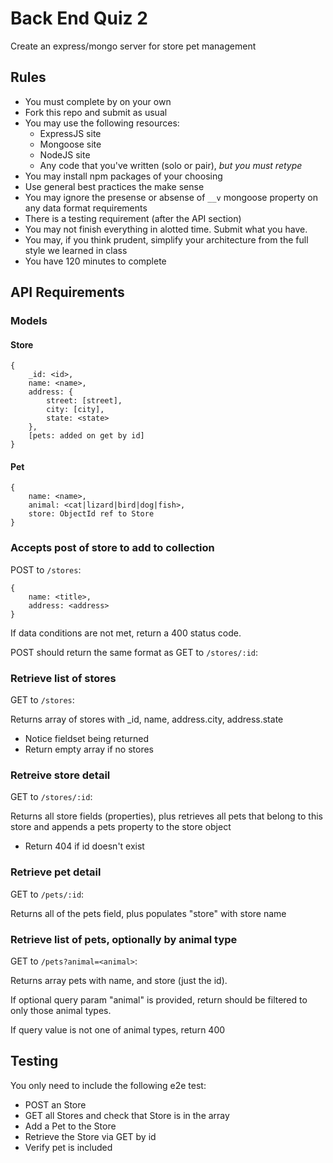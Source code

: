 # Back End Quiz 2

Create an express/mongo server for store pet management

## Rules

* You must complete by on your own
* Fork this repo and submit as usual
* You may use the following resources:
    * ExpressJS site
    * Mongoose site
    * NodeJS site
    * Any code that you've written (solo or pair), *but you must retype*
* You may install npm packages of your choosing
* Use general best practices the make sense
* You may ignore the presense or absense of `__v` mongoose property on 
any data format requirements
* There is a testing requirement (after the API section)
* You may not finish everything
in alotted time. Submit what you have. 
* You may, if you think prudent, simplify your architecture from the full style we learned in class
* You have 120 minutes to complete

## API Requirements

### Models

#### Store

```
{ 
    _id: <id>,
    name: <name>,
    address: {
        street: [street],
        city: [city],
        state: <state>
    },
    [pets: added on get by id] 
}
```

#### Pet

```
{ 
    name: <name>,
    animal: <cat|lizard|bird|dog|fish>,
    store: ObjectId ref to Store
}
```

### Accepts post of store to add to collection

POST to `/stores`:

```
{
    name: <title>,
    address: <address>
}
```

If data conditions are not met, return a 400 status code.

POST should return the same format as GET to `/stores/:id`:

### Retrieve list of stores

GET to `/stores`:

Returns array of stores with _id, name, address.city, address.state

* Notice fieldset being returned
* Return empty array if no stores

### Retreive store detail

GET to `/stores/:id`:

Returns all store fields (properties), plus retrieves all pets that belong to
this store and appends a pets property to the store object

* Return 404 if id doesn't exist

### Retrieve pet detail

GET to `/pets/:id`:

Returns all of the pets field, plus populates "store" with store name

### Retrieve list of pets, optionally by animal type

GET to `/pets?animal=<animal>`:

Returns array pets with name, and store (just the id).

If optional query param "animal" is provided, return should be filtered to only
those animal types.

If query value is not one of animal types, return 400

## Testing

You only need to include the following e2e test:

* POST an Store
* GET all Stores and check that Store is in the array
* Add a Pet to the Store
* Retrieve the Store via GET by id
* Verify pet is included
